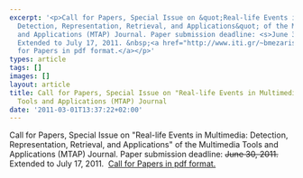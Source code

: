 ```yaml
---
excerpt: '<p>Call for Papers, Special Issue on &quot;Real-life Events in Multimedia:
  Detection, Representation, Retrieval, and Applications&quot; of the Multimedia Tools
  and Applications (MTAP) Journal. Paper submission deadline: <s>June 30, 2011.</s>
  Extended to July 17, 2011. &nbsp;<a href="http://www.iti.gr/~bmezaris/news/CfP_SpecialIssueMTAP2011_Events.pdf">Call
  for Papers in pdf format.</a></p>'
types: article
tags: []
images: []
layout: article
title: Call for Papers, Special Issue on "Real-life Events in Multimedia" of the Multimedia
  Tools and Applications (MTAP) Journal
date: '2011-03-01T13:37:22+02:00'
---
```

<p>Call for Papers, Special Issue on &quot;Real-life Events in Multimedia: Detection, Representation, Retrieval, and Applications&quot; of the Multimedia Tools and Applications (MTAP) Journal. Paper submission deadline: <s>June 30, 2011.</s> Extended to July 17, 2011. &nbsp;<a href="http://www.iti.gr/~bmezaris/news/CfP_SpecialIssueMTAP2011_Events.pdf">Call for Papers in pdf format.</a></p>
